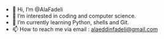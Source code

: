 - 👋 Hi, I’m @AlaFadeli
- 👀 I’m interested in coding and computer science.
- 🌱 I’m currently learning Python, shells and Git.
- 📫 How to reach me via email : alaeddinfadeli@gmail.com


